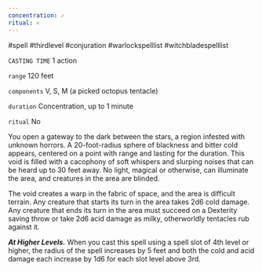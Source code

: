 ```yaml
---
concentration: ✓
ritual: 𐄂
---
```

#spell #thirdlevel #conjuration #warlockspelllist #witchbladespelllist

`CASTING TIME`
1 action

`range`
120 feet

`components`
V, S, M (a picked octopus tentacle)

`duration`
Concentration, up to 1 minute

`ritual`
No

You open a gateway to the dark between the stars, a region infested with unknown horrors. A 20-foot-radius sphere of blackness and bitter cold appears, centered on a point with range and lasting for the duration. This void is filled with a cacophony of soft whispers and slurping noises that can be heard up to 30 feet away. No light, magical or otherwise, can illuminate the area, and creatures in the area are blinded.

The void creates a warp in the fabric of space, and the area is difficult terrain. Any creature that starts its turn in the area takes 2d6 cold damage. Any creature that ends its turn in the area must succeed on a Dexterity saving throw or take 2d6 acid damage as milky, otherworldly tentacles rub against it.

_**At Higher Levels.**_ When you cast this spell using a spell slot of 4th level or higher, the radius of the spell increases by 5 feet and both the cold and acid damage each increase by 1d6 for each slot level above 3rd.